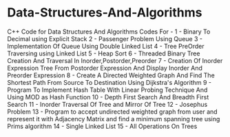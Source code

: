 # Data-Structures-And-Algorithms
C++ Code for Data Structures And Algorithms
Codes For - 
1 - Binary To Decimal using Explicit Stack
2 - Passenger Problem Using Queue
3 - Implementation Of Queue Using Double Linked List
4 - Tree PreOrder Traversing using Linked List 
5 - Heap Sort
6 - Threaded Binary Tree Creation And Traversal In Inorder,Postorder,Preorder
7 - Creation Of Inorder Expression Tree From Postorder Expression And Display Inorder And Preorder Expression
8 - Create A Directed Weighted Graph And Find The Shortest Path From Source To Destination Using Dijkstra's Algorithm
9 - Program To Implement Hash Table With Linear Probing Technique And Using MOD as Hash Function
10 - Depth First Search And Breadth First Search
11 - Inorder Traversal Of Tree and Mirror Of Tree
12 - Josephus Problem
13 - Program to accept undirected weighted graph from user and represent it with Adjacency Matrix and find a minimum spanning tree using Prims algorithm
14 - Single Linked List
15 - All Operations On Trees
